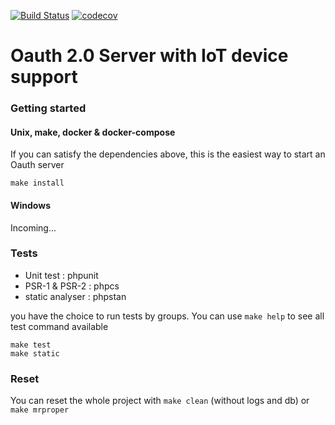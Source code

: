 [![Build Status](https://travis-ci.org/tigerwill90/Oauth-IoT.svg?branch=0.x)](https://travis-ci.org/tigerwill90/Oauth-IoT)
[![codecov](https://codecov.io/gh/tigerwill90/Oauth-IoT/branch/0.x/graph/badge.svg)](https://codecov.io/gh/tigerwill90/Oauth-IoT)
# Oauth 2.0 Server with IoT device support

### Getting started
#### Unix, make, docker & docker-compose

If you can satisfy the dependencies above, this is the easiest way to start an Oauth server

````
make install
````
#### Windows
Incoming...

### Tests

* Unit test : phpunit
* PSR-1 & PSR-2 : phpcs
* static analyser : phpstan

you have the choice to run tests by groups. 
You can use `make help` to see all test command available

````
make test
make static
````

### Reset
You can reset the whole project with `make clean` (without logs and db) or `make mrproper`
